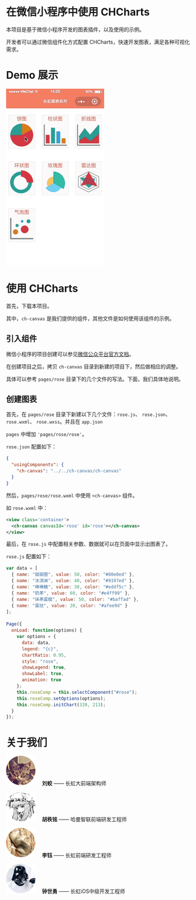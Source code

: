 # 在微信小程序中使用 CHCharts

本项目是基于微信小程序开发的图表插件，以及使用的示例。

开发者可以通过微信组件化方式配置 CHCharts，快速开发图表，满足各种可视化需求。

# Demo 展示

![](/others/demo.gif)

# 使用 CHCharts

首先，下载本项目。

其中，`ch-canvas` 是我们提供的组件，其他文件是如何使用该组件的示例。

## 引入组件

微信小程序的项目创建可以参见[微信公众平台官方文档](https://mp.weixin.qq.com/debug/wxadoc/dev/quickstart/basic/getting-started.html)。

在创建项目之后，拷贝 `ch-canvas` 目录到新建的项目下，然后做相应的调整。

具体可以参考 `pages/rose` 目录下的几个文件的写法。下面，我们具体地说明。

## 创建图表

首先，在 `pages/rose` 目录下新建以下几个文件：`rose.js`、 `rose.json`、 `rose.wxml`、 `rose.wxss`。并且在 `app.json`

`pages` 中增加 `'pages/rose/rose'`。

`rose.json` 配置如下：

```json
{
  "usingComponents": {
    "ch-canvas": "../../ch-canvas/ch-canvas"
  }
}
```

然后，`pages/rose/rose.wxml` 中使用 `<ch-canvas>` 组件。

如 `rose.wxml` 中：

```xml
<view class='container'>
  <ch-canvas canvasId='rose' id='rose'></ch-canvas>
</view>
```

最后，在 `rose.js` 中配置相关参数、数据就可以在页面中显示出图表了。

`rose.js` 配置如下：

```js
var data = [
  { name: "甜甜圈", value: 50, color: "#80e0ed" },
  { name: "冰淇淋", value: 40, color: "#9197ed" },
  { name: "棒棒糖", value: 30, color: "#eddf5c" },
  { name: "奶茶", value: 60, color: "#e4ff99" },
  { name: "抹茶蛋糕", value: 50, color: "#baffad" },
  { name: "蛋挞", value: 20, color: "#afee9d" }
];

Page({
  onLoad: function(options) {
    var options = {
      data: data,
      legend: "{c}",
      chartRatio: 0.95,
      style: "rose",
      showLegend: true,
      showLabel: true,
      animation: true
    };
    this.roseComp = this.selectComponent("#rose");
    this.roseComp.setOptions(options);
    this.roseComp.initChart(320, 213);
  }
});
```

# 关于我们

[![avatar](/others/profile1.png)](https://www.jianshu.com/u/39482dc75069)
&emsp;**刘蛟** —— 长虹大前端架构师

[![avatar](/others/profile2.png)](https://my.csdn.net/h_spirit)
&emsp;**胡秩铭** —— 哈曼智联前端研发工程师

[![avatar](/others/profile3.png)](https://github.com/liyu1121929)
&emsp;**李钰** —— 长虹前端研发工程师

[![avatar](/others/profile4.png)](https://github.com/ire-solas)
&emsp;**钟世勇** —— 长虹iOS中级开发工程师
